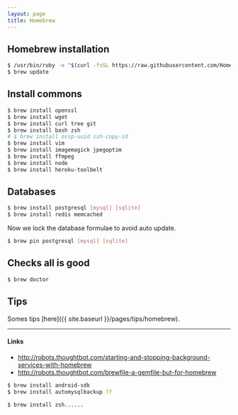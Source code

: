 ```yaml
---
layout: page
title: Homebrew
---
```


## Homebrew installation

```bash
$ /usr/bin/ruby -e "$(curl -fsSL https://raw.githubusercontent.com/Homebrew/install/master/install)"
$ brew update
```

## Install commons

```bash
$ brew install openssl
$ brew install wget
$ brew install curl tree git
$ brew install bash zsh
# $ brew install ossp-uuid ssh-copy-id
$ brew install vim
$ brew install imagemagick jpegoptim
$ brew install ffmpeg
$ brew install node
$ brew install heroku-toolbelt
```

## Databases

```bash
$ brew install postgresql [mysql] [sqlite]
$ brew install redis memcached
```

Now we lock the database formulae to avoid auto update.

```bash
$ brew pin postgresql [mysql] [sqlite]
```


## Checks all is good

```bash
$ brew doctor
```

## Tips

Somes tips [here]({{ site.baseurl }}/pages/tips/homebrew).

---
#### Links

- http://robots.thoughtbot.com/starting-and-stopping-background-services-with-homebrew
- http://robots.thoughtbot.com/brewfile-a-gemfile-but-for-homebrew

```bash
$ brew install android-sdk
$ brew install automysqlbackup ??

$ brew install zsh......
```
